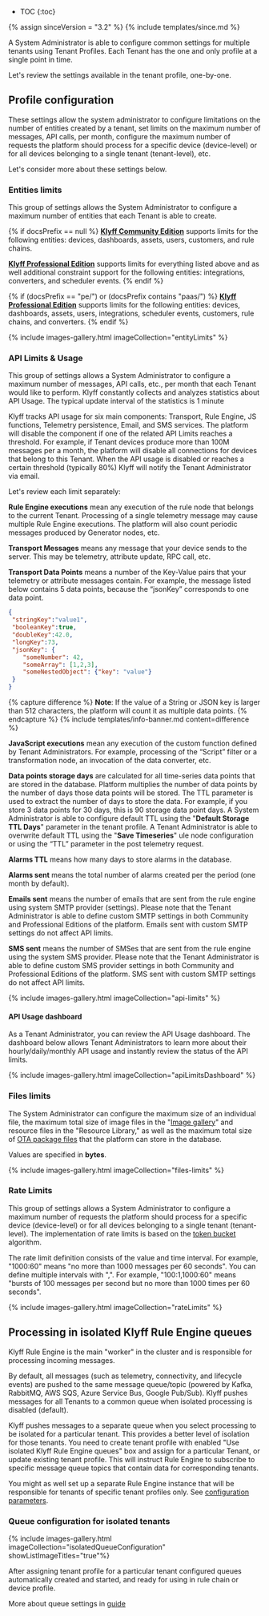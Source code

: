 
* TOC
{:toc}

{% assign sinceVersion = "3.2" %}
{% include templates/since.md %}

A System Administrator is able to configure common settings for multiple tenants using Tenant Profiles. 
Each Tenant has the one and only profile at a single point in time.

Let's review the settings available in the tenant profile, one-by-one.

## Profile configuration

These settings allow the system administrator to configure limitations on the number of entities created by a tenant, set limits on the maximum number of messages, API calls, per month, configure the maximum number of requests the platform should process for a specific device (device-level) or for all devices belonging to a single tenant (tenant-level), etc.

Let's consider more about these settings below.

### Entities limits

This group of settings allows the System Administrator to configure a maximum number of entities that each Tenant is able to create.

{% if docsPrefix == null %}
**[Klyff Community Edition](/docs/user-guide/install/installation-options/)** supports limits for the following entities: devices, dashboards, assets, users, customers, and rule chains.

**[Klyff Professional Edition](/docs/user-guide/install/pe/installation-options/)** supports limits for everything listed above and as well additional constraint support for the following entities: integrations, converters, and scheduler events.
{% endif %}

{% if (docsPrefix == "pe/") or (docsPrefix contains "paas/") %}
**[Klyff Professional Edition](/docs/user-guide/install/pe/installation-options/)** supports limits for the following entities: devices, dashboards, assets, users, integrations, scheduler events, customers, rule chains, and converters.
{% endif %}

{% include images-gallery.html imageCollection="entityLimits" %}
 
### API Limits & Usage

This group of settings allows a System Administrator to configure a maximum number of messages, API calls, etc., per month that each Tenant would like to perform. 
Klyff constantly collects and analyzes statistics about API Usage. The typical update interval of the statistics is 1 minute

Klyff tracks API usage for six main components: Transport, Rule Engine, JS functions, Telemetry persistence, Email, and SMS services. The platform will disable the component if one of the related API Limits reaches a threshold. 
For example, if Tenant devices produce more than 100M messages per a month, the platform will disable all connections for devices that belong to this Tenant. 
When the API usage is disabled or reaches a certain threshold (typically 80%) Klyff will notify the Tenant Administrator via email.  

Let's review each limit separately:

**Rule Engine executions** mean any execution of the rule node that belongs to the current Tenant. Processing of a single telemetry message may cause multiple Rule Engine executions.
The platform will also count periodic messages produced by Generator nodes, etc.


**Transport Messages** means any message that your device sends to the server. This may be telemetry, attribute update, RPC call, etc.

**Transport Data Points** means a number of the Key-Value pairs that your telemetry or attribute messages contain. 
For example, the message listed below contains 5 data points, because the “jsonKey” corresponds to one data point.  

```json
{
 "stringKey":"value1", 
 "booleanKey":true, 
 "doubleKey":42.0, 
 "longKey":73, 
 "jsonKey": {
    "someNumber": 42,
    "someArray": [1,2,3],
    "someNestedObject": {"key": "value"}
 }
}
```

{% capture difference %}
**Note**: If the value of a String or JSON key is larger than 512 characters, the platform will count it as multiple data points.
{% endcapture %}
{% include templates/info-banner.md content=difference %}

**JavaScript executions** mean any execution of the custom function defined by Tenant Administrators. For example, processing of the “Script” filter or a transformation node, an invocation of the data converter, etc.       

**Data points storage days** are calculated for all time-series data points that are stored in the database. 
Platform multiplies the number of data points by the number of days those data points will be stored. The TTL parameter is used to extract the number of days to store the data. 
For example, if you store 3 data points for 30 days, this is 90 storage data point days.
A System Administrator is able to configure default TTL using the "**Default Storage TTL Days**" parameter in the tenant profile.
A Tenant Administrator is able to overwrite default TTL using the "**Save Timeseries**" ule node configuration or using the “TTL” parameter in the post telemetry request.

**Alarms TTL** means how many days to store alarms in the database.

**Alarms sent** means the total number of alarms created per the period (one month by default).

**Emails sent** means the number of emails that are sent from the rule engine using system SMTP provider (settings). 
Please note that the Tenant Administrator is able to define custom SMTP settings in both Community and Professional Editions of the platform. 
Emails sent with custom SMTP settings do not affect API limits.  

**SMS sent** means the number of SMSes that are sent from the rule engine using the system SMS provider. 
Please note that the Tenant Administrator is able to define custom SMS provider settings in both Community and Professional Editions of the platform. 
SMS sent with custom SMTP settings do not affect API limits.

{% include images-gallery.html imageCollection="api-limits" %}

#### API Usage dashboard

As a Tenant Administrator, you can review the API Usage dashboard. 
The dashboard below allows Tenant Administrators to learn more about their hourly/daily/monthly API usage and instantly review the status of the API limits. 

{% include images-gallery.html imageCollection="apiLimitsDashboard" %}

### Files limits

The System Administrator can configure the maximum size of an individual file, the maximum total size of image files in the "[Image gallery](/docs/{{docsPrefix}}user-guide/image-gallery/)" and resource files in the "Resource Library," as well as the maximum total size of [OTA package files](/docs/{{docsPrefix}}user-guide/ota-updates/) that the platform can store in the database.

Values are specified in **bytes**.

{% include images-gallery.html imageCollection="files-limits" %}

### Rate Limits

This group of settings allows a System Administrator to configure a maximum number of
requests the platform should process for a specific device (device-level) or for all devices belonging to a single tenant (tenant-level).
The implementation of rate limits is based on the [token bucket](https://en.wikipedia.org/wiki/Token_bucket) algorithm.

The rate limit definition consists of the value and time interval. For example, "1000:60" means "no more than 1000 messages per 60 seconds". 
You can define multiple intervals with ",". For example, "100:1,1000:60" means "bursts of 100 messages per second but no more than 1000 times per 60 seconds".

{% include images-gallery.html imageCollection="rateLimits" %}

## Processing in isolated Klyff Rule Engine queues

Klyff Rule Engine is the main "worker" in the cluster and is responsible for processing incoming messages.

By default, all messages (such as telemetry, connectivity, and lifecycle events) are pushed to the same message queue/topic (powered by Kafka, RabbitMQ, AWS SQS, Azure Service Bus, Google Pub/Sub).
Klyff pushes messages for all Tenants to a common queue when isolated processing is disabled (default). 

Klyff pushes messages to a separate queue when you select processing to be isolated for a particular tenant. 
This provides a better level of isolation for those tenants. You need to create tenant profile with enabled "Use isolated Klyff Rule Engine queues" box 
and assign for a particular Tenant, or update existing tenant profile. 
This will instruct Rule Engine to subscribe to specific message queue topics that contain data for corresponding tenants.

You might as well set up a separate Rule Engine instance that will be responsible for tenants of specific tenant profiles only.
See [configuration parameters](/docs/user-guide/install/config/#thingsboard-service-parameters).

### Queue configuration for isolated tenants

{% include images-gallery.html imageCollection="isolatedQueueConfiguration" showListImageTitles="true"%}

After assigning tenant profile for a particular tenant configured queues automatically created and started, and ready
for using in rule chain or device profile.

More about queue settings in [guide](/docs/{{docsPrefix}}user-guide/rule-engine-2-5/queues/#queue-settings)
